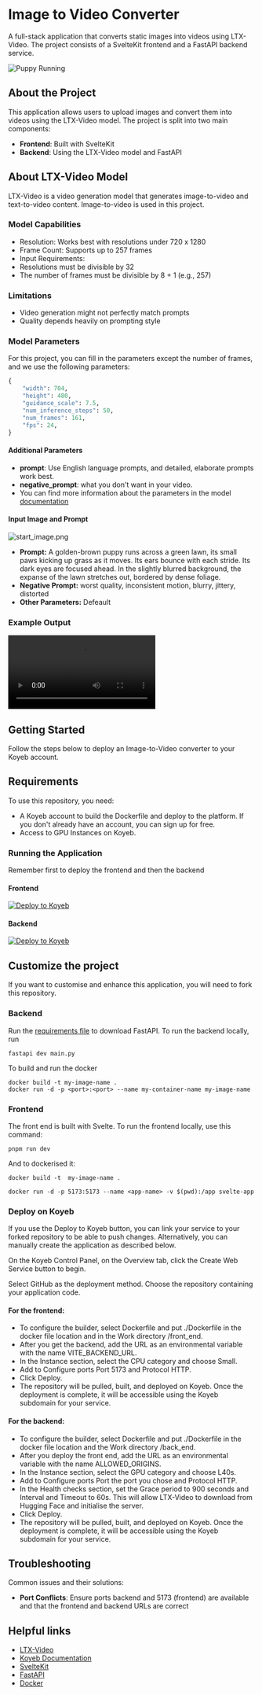 # Image to Video Converter

A full-stack application that converts static images into videos using LTX-Video. The project consists of a SvelteKit frontend and a FastAPI backend service.

![Puppy Running](demos/demo.png)
## About the Project

This application allows users to upload images and convert them into videos using the LTX-Video model. The project is split into two main components:

- **Frontend**: Built with SvelteKit
- **Backend**: Using the LTX-Video model and FastAPI

## About LTX-Video Model

LTX-Video is a video generation model that generates image-to-video and text-to-video content. Image-to-video is used in this project.

### Model Capabilities
- Resolution: Works best with resolutions under 720 x 1280
- Frame Count: Supports up to 257 frames
- Input Requirements:
- Resolutions must be divisible by 32
- The number of frames must be divisible by 8 + 1 (e.g., 257)
### Limitations
- Video generation might not perfectly match prompts
- Quality depends heavily on prompting style



### Model Parameters
For this project, you can fill in the parameters except the number of frames, and we use the following parameters:

```python
{
    "width": 704,          
    "height": 480,         
    "guidance_scale": 7.5,
    "num_inference_steps": 50,  
    "num_frames": 161,
    "fps": 24,            
}
```
#### Additional Parameters
- **prompt**: Use English language prompts, and detailed, elaborate prompts work best.
- **negative_prompt**: what you don't want in your video.
- You can find more information about the parameters in the model [documentation](https://huggingface.co/docs/diffusers/main/en/api/pipelines/ltx_video#diffusers.LTXImageToVideoPipeline)


#### Input Image and Prompt
![start_image.png](demos/start_image.png)

- **Prompt:** A golden-brown puppy runs across a green lawn, its small paws kicking up grass as it moves. Its ears bounce with each stride. Its dark eyes are focused ahead. In the slightly blurred background, the expanse of the lawn stretches out, bordered by dense foliage.
- **Negative Prompt:** worst quality, inconsistent motion, blurry, jittery, distorted
- **Other Parameters:** Defeault

### Example Output
![generated-video.mp4](demos/generated-video.mp4)

## Getting Started

Follow the steps below to deploy an Image-to-Video converter to your Koyeb account.

## Requirements
To use this repository, you need:
- A Koyeb account to build the Dockerfile and deploy to the platform. If you don't already have an account, you can sign up for free.
- Access to GPU Instances on Koyeb.


### Running the Application
Remember first to deploy the frontend and then the backend 

#### Frontend
[![Deploy to Koyeb](https://www.koyeb.com/static/images/deploy/button.svg)](https://app.koyeb.com/deploy?name=image-to-video-frontend&repository=minettebrink%2Fimage-to-video&branch=main&workdir=front_end&builder=dockerfile&dockerfile=.%2FDockerfile&instance_type=small&regions=par&env%5BVITE_BACKEND_URL%5D=https%3A%2F%2Fhelpful-cloe-challenge-0065b024.koyeb.app&ports=5173%3Bhttp%3B%2F&hc_protocol%5B5173%5D=tcp&hc_grace_period%5B5173%5D=5&hc_interval%5B5173%5D=30&hc_restart_limit%5B5173%5D=3&hc_timeout%5B5173%5D=5&hc_path%5B5173%5D=%2F&hc_method%5B5173%5D=get)

#### Backend
[![Deploy to Koyeb](https://www.koyeb.com/static/images/deploy/button.svg)](https://app.koyeb.com/deploy?name=image-to-video-backend&repository=minettebrink%2Fimage-to-video&branch=main&workdir=%2Fback_end&builder=dockerfile&dockerfile=.%2FDockerfile&instance_type=gpu-nvidia-l40s&regions=eu&instances_min=0&autoscaling_sleep_idle_delay=300&env%5BALLOWED_ORIGINS%5D=https%3A%2F%2Fmale-othilia-challenge-af621831.koyeb.app&hc_grace_period%5B8000%5D=900&hc_interval%5B8000%5D=60&hc_timeout%5B8000%5D=60)

## Customize the project
If you want to customise and enhance this application, you will need to fork this repository.

### Backend
Run the [requirements file](back_end/requirements.txt) to download FastAPI. To run the backend locally, run 
```
fastapi dev main.py
```
To build and run the docker 
````
docker build -t my-image-name .
docker run -d -p <port>:<port> --name my-container-name my-image-name
````
### Frontend
The front end is built with Svelte. To run the frontend locally, use this command:
```
pnpm run dev
```
And to dockerised it:
```
docker build -t  my-image-name .
```
```
docker run -d -p 5173:5173 --name <app-name> -v $(pwd):/app svelte-app
```

### Deploy on Koyeb
If you use the Deploy to Koyeb button, you can link your service to your forked repository to be able to push changes. Alternatively, you can manually create the application as described below.

On the Koyeb Control Panel, on the Overview tab, click the Create Web Service button to begin.

Select GitHub as the deployment method.
Choose the repository containing your application code.

#### For the frontend: 
- To configure the builder, select Dockerfile and put ./Dockerfile in the docker file location and in the Work directory /front_end.
- After you get the backend, add the URL as an environmental variable with the name VITE_BACKEND_URL.
- In the Instance section, select the CPU category and choose Small.
- Add to Configure ports Port 5173 and Protocol HTTP.
- Click Deploy.
- The repository will be pulled, built, and deployed on Koyeb. Once the deployment is complete, it will be accessible using the Koyeb subdomain for your service.

#### For the backend: 
- To configure the builder, select Dockerfile and put ./Dockerfile in the docker file location and the Work directory /back_end.
- After you deploy the front end, add the URL as an environmental variable with the name ALLOWED_ORIGINS.
- In the Instance section, select the GPU category and choose L40s.
- Add to Configure ports Port the port you chose and Protocol HTTP.
- In the Health checks section, set the Grace period to 900 seconds and Interval and Timeout to 60s. This will allow LTX-Video to download from Hugging Face and initialise the server.
- Click Deploy.
- The repository will be pulled, built, and deployed on Koyeb. Once the deployment is complete, it will be accessible using the Koyeb subdomain for your service.

 



## Troubleshooting

Common issues and their solutions: 
* **Port Conflicts**: Ensure ports backend and 5173 (frontend) are available and that the frontend and backend URLs are correct



## Helpful links
* [LTX-Video](https://huggingface.co/Lightricks/LTX-Video)
* [Koyeb Documentation](https://www.koyeb.com/docs)
* [SvelteKit](https://kit.svelte.dev/)
* [FastAPI](https://fastapi.tiangolo.com/)
* [Docker](https://www.docker.com/)